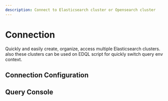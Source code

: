 ```yaml
---
description: Connect to Elasticsearch cluster or Opensearch cluster
---
```


# Connection

Quickly and easily create, organize, access multiple Elasticsearch clusters. also these clusters can be used on EDQL script for quickly switch query env context.

## Connection Configuration

## Query Console
